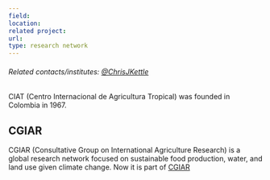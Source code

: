 ```yaml
---
field: 
location: 
related project: 
url: 
type: research network
---
```

###### Related contacts/institutes: [@ChrisJKettle](https://twitter.com/ChrisJKettle)

CIAT (Centro Internacional de Agricultura Tropical) was founded in Colombia in 1967.

## CGIAR

CGIAR (Consultative Group on International Agriculture Research) is a global research network focused on sustainable food production, water, and land use given climate change.
Now it is part of [CGIAR](https://www.cgiar.org/)
